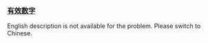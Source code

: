 ### [有效数字](https://leetcode.com/problems/biao-shi-shu-zhi-de-zi-fu-chuan-lcof)

<p>English description is not available for the problem. Please switch to Chinese.</p>
